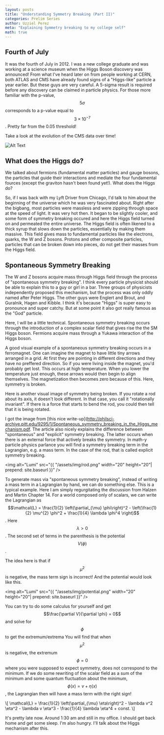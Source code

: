 ```yaml
---
layout: posts
title: "Understanding Symmetry Breaking (Part II)"
categories: Prelim Series
author: Uzziel Perez
meta: "Explaining Symmetry breaking to my college self"
math: true
---
```


## Fourth of July

It was the fourth of July in 2012. I was a new college graduate and was working at a science museum when the Higgs Boson discovery was announced! From what I've heard later on from people working at CERN, both ATLAS and CMS have already found signs of a "Higgs-like" particle a year earlier. But these guys are very careful. A 5-sigma result is required before any discovery can be claimed in particle physics. For those more familiar with the p-value, $$5 \sigma$$ corresponds to a p-value equal to $$3 \times 10^{-7}$$. Pretty far from the 0.05 threshold!

Take a look at the evolution of the CMS data over time!

![Alt Text](https://twiki.cern.ch/twiki/pub/CMSPublic/Hig13002TWiki/HZZ4l_animated.gif)

## What does the Higgs do?

We talked about fermions (fundamental matter particles) and gauge bosons, the particles that guide their interactions and mediate the four fundamental fources (except the graviton hasn't been found yet!). What does the Higgs do?

So, if I was back with my Lyft Driver from Chicago, I'd talk to him about the beginning of the universe which he was very fascinated about. Right after the bigbang, most particles were massless and were zipping through space at the speed of light. It was very hot then. It began to be slightly cooler, and some form of symmetry breaking occured and here the Higgs field turned on and permeated the entire universe. The Higgs field is often likened to a thick syrup that slows down the particles, essentially by making them massive. This field gives mass to fundamental particles like the electrons, quarks, the W and Z bosons. Protons and other composite particles, particles that can be broken down into pieces, do not get their masses from the Higgs field.


## Spontaneous Symmetry Breaking

The W and Z bosons acquire mass through Higgs field through the process of "spontaneous symmetry breaking". I think every particle physicist should be able to explain this to a guy or girl in a bar. Three groups of physicists independently proposed this mechanism, but the process was only oddly named after Peter Higgs. The other guys were Englert and Brout, and Guralnik, Hagen and Kibble. I think it's because "Higgs" is super easy to pronounce and super catchy. But at some point it also got really famous as the "God" particle.

Here, I will be a little technical. Spontaneous symmetry breaking occurs through the introduction of a complex scalar field that gives rise the the SM Higgs boson. Fermions acquire mass through a Yukawa interaction of the Higgs boson.

A good visual example of a spontaneous symmetry breaking occurs in a ferromagnet. One can imagine the magnet to have little tiny arrows arranged in a grid. At first they are pointing in different directions and they have no preffered direction. So if you were living inside the magnet, you'd probably get lost. This occurs at high temperature. When you lower the temperature just enough, these arrows would then begin to align themselves. The magnetization then becomes zero because of this. Here, symmetry is broken.

Here is another visual image of symmetry being broken. If you rotate a rod about its axis, it doesn't look different. In that case, you call it "rotationally invariant". If there is a force that starts to bend the rod, you could then tell that it is being rotated.

I got the image from [this nice write-up](http://philsci-archive.pitt.edu/9295/1/Spontaneous_symmetry_breaking_in_the_Higgs_mechanism.pdf. The article also nicely explains the difference between "spontaneous" and "explicit" symmetry breaking. The latter occurs when there is an external force that actively breaks the symmetry. In math-y particle physics parlance you will find a symmetry breaking term in the Lagrangian, e.g. a mass term. In the case of the rod, that is called explicit symmetry breaking.

<img alt="Lumi" src="{{ "/assets/img/rod.png" width="20" height="20"| prepend: site.baseurl }}" />

To generate mass via "spontaneous symmetry breaking", instead of writing a mass term in a Lagrangian by hand, we can do something else. This is a typical example. Here I am simply regurgitating the discussion from Halzen and Martin Chapter 14. For a world composed only of scalars, we can write the Lagrangian as $$\mathcal{L} = \frac{1}{2} \left(\partial_{\mu} \phi\right)^2 - \left(\frac{1}{2} \mu^{2} \phi^2 + \frac{1}{4} \lambda \phi^4 \right)$$. Here $$\lambda > 0$$. The second set of terms in the parenthesis is the potential $$V(\phi)$$.

The idea here is that if $$\mu^2$$ is negative, the mass term sign is incorrect! And the potential would look like this.

<img alt="Lumi" src="{{ "/assets/img/potential.png" width="20" height="20"| prepend: site.baseurl }}" />

You can try to do some calculus for yourself and get $$\frac{\partial V}{\partial \phi} = 0$$ and solve for $$\phi$$ to get the extremum/extrema
You will find that when $$\mu^2$$ is negative, the extremum $$\phi = 0$$ where you were supposed to expect symmetry, does not correspond to the minimum. If we do some rewriting of the scalar field as a sum of the minimum and some quantum fluctuation about the minimum, $$\phi (x) = v + \eta(x)$$, the Lagrangian then will have a mass term with the right sign!

\\[ \mathcal{L} = \frac{1}{2}  \left(\partial_{\mu} \eta\right)^2 - \lambda v^2 \eta^2 - \lambda v \eta^3 - \frac{1}{4} \lambda \eta^4 + const. \\]

It's pretty late now. Around 1:30 am and still in my office. I should get back home and get some sleep. I'm also hungry. I'll talk about the Higgs mechanism after this.
